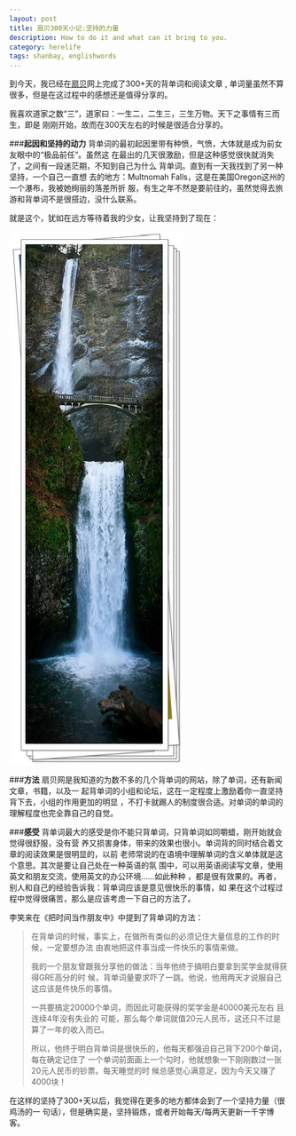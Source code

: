 ```yaml
---
layout: post
title: 扇贝300天小记:坚持的力量
description: How to do it and what can it bring to you.
category: herelife
tags: shanbay, englishwords
---
```


到今天，我已经在[扇贝](http://www.shanbay.com)网上完成了300+天的背单词和阅读文章
, 单词量虽然不算很多，但是在这过程中的感想还是值得分享的。

我喜欢道家之数“三”，道家曰：一生二，二生三，三生万物。天下之事情有三而生，即是
刚刚开始，故而在300天左右的时候是很适合分享的。

###**起因和坚持的动力**
背单词的最初起因里带有种愤，气愤，大体就是成为前女友眼中的“极品前任”。虽然这
在最出的几天很激励，但是这种感觉很快就消失了，之间有一段迷茫期，不知到自己为什么
背单词。直到有一天我找到了另一种坚持，一个自己一直想
去的地方：Multnomah Falls，这是在美国Oregon这州的一个瀑布，我被她绚丽的落差所折
服，有生之年不然是要前往的，虽然觉得去旅游和背单词不是很搭边，没什么联系。

就是这个，犹如在远方等待着我的少女，让我坚持到了现在：

<img src="/media/files/2014/Jun/06-multnomahfalls.jpg"></img>

###**方法**
扇贝网是我知道的为数不多的几个背单词的网站，除了单词，还有新闻文章，书籍，以及一
起背单词的小组和论坛，这在一定程度上激励着你一直坚持背下去，小组的作用更加的明显
，不打卡就踢人的制度很合适。对单词的单词的理解程度也完全靠自己的自觉。

###**感受**
背单词最大的感受是你不能只背单词，只背单词如同嚼蜡，刚开始就会觉得很舒服，没有营
养又损害身体，带来的效果也很小。单词背的同时结合着文章的阅读效果是很明显的，以前
老师常说的在语境中理解单词的含义单体就是这个意思。其次是要让自己处在一种英语的氛
围中，可以用英语阅读写文章，使用英文和朋友交流，使用英文的办公环境......如此种种
，都是很有效果的。再者，别人和自己的经验告诉我：背单词应该是意见很快乐的事情，如
果在这个过程过程中觉得很痛苦，那么是应该考虑一下自己的方法了。

李笑来在《把时间当作朋友中》中提到了背单词的方法：

> 在背单词的时候，事实上，在做所有类似的必须记住大量信息的工作的时候，一定要想办法
> 由衷地把这件事当成一件快乐的事情来做。
>
> 我的一个朋友曾跟我分享他的做法：当年他终于搞明白要拿到奖学金就得获得GRE高分的时
> 候，背单词量要求吓了一跳。他说，他用两天才说服自己这应该是件快乐的事情。
>
> 一共要搞定20000个单词，而因此可能获得的奖学金是40000美元左右 且连续4年没有失业的
> 可能，那么每个单词就值20元人民币，这还只不过是算了一年的收入而已。
> 
> 所以，他终于明白背单词是很快乐的，他每天都强迫自己背下200个单词，每在确定记住了
> 一个单词前面画上一个勾时，他就想象一下刚刚数过一张20元人民币的钞票。每天睡觉的时
> 候总感觉心满意足，因为今天又赚了4000块！

在这样的坚持了300+天以后，我觉得在更多的地方都体会到了一个坚持力量（很鸡汤的一
句话），但是确实是，坚持锻炼，或者开始每天/每两天更新一千字博客。
